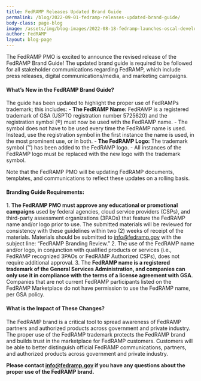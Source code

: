 ```yaml
---
title: FedRAMP Releases Updated Brand Guide
permalink: /blog/2022-09-01-fedramp-releases-updated-brand-guide/
body-class: page-blog
image: /assets/img/blog-images/2022-08-18-fedramp-launches-oscal-developer-lunch-and-learn-series.png
author: FedRAMP
layout: blog-page
---
```

The FedRAMP PMO is excited to announce the revised release of the FedRAMP Brand Guide! The updated brand guide is required to be followed for all stakeholder communications regarding FedRAMP, which include press releases, digital communications/media, and marketing campaigns.

<h4 style>What’s New in the FedRAMP Brand Guide?</h4>
The guide has been updated to highlight the proper use of FedRAMPs trademark; this includes: 
- <b>The FedRAMP Name:</b> FedRAMP is a registered trademark of GSA (USPTO registration number 5725620) and the registration symbol (®) must now be used with the FedRAMP name. 
 - The symbol does not have to be used every time the FedRAMP name is used. Instead, use the registration symbol in the first instance the name is used, in the most prominent use, or in both.
- <b>The FedRAMP Logo:</b> The trademark symbol (™) has been added to the FedRAMP logo. 
 - All instances of the FedRAMP logo must be replaced with the new logo with the trademark symbol. 

Note that the FedRAMP PMO will be updating FedRAMP documents, templates, and communications to reflect these updates on a rolling basis.

<h4 style>Branding Guide Requirements: </h4>
1. <b>The FedRAMP PMO must approve any educational or promotional campaigns</b> used by federal agencies, cloud service providers (CSPs), and third-party assessment organizations (3PAOs) that feature the FedRAMP name and/or logo prior to use. The submitted materials will be reviewed for consistency with these guidelines within two (2) weeks of receipt of the materials. Materials should be submitted to <a href="mailto:info@fedramp.gov?subject=FedRAMP Branding Review">info@fedramp.gov</a> with the subject line: “FedRAMP Branding Review.”
2. The use of the FedRAMP name and/or logo, in conjunction with qualified products or services (i.e., FedRAMP recognized 3PAOs or FedRAMP Authorized CSPs), does not require additional approval.
3. The <b>FedRAMP name is a registered trademark of the General Services Administration, and companies can only use it in compliance with the terms of a license agreement with GSA</b>. Companies that are not current FedRAMP participants listed on the FedRAMP Marketplace do not have permission to use the FedRAMP name, per GSA policy.

<h4>What is the Impact of These Changes?</h4>
The FedRAMP brand is a critical tool to spread awareness of FedRAMP partners and authorized products across government and private industry. The proper use of the FedRAMP trademark protects the FedRAMP brand and builds trust in the marketplace for FedRAMP customers. Customers will be able to better distinguish official FedRAMP communications, partners, and authorized products across government and private industry. 

<b>Please contact <a href="mailto:info@fedramp.gov">info@fedramp.gov</a> if you have any questions about the proper use of the FedRAMP brand.</b>

